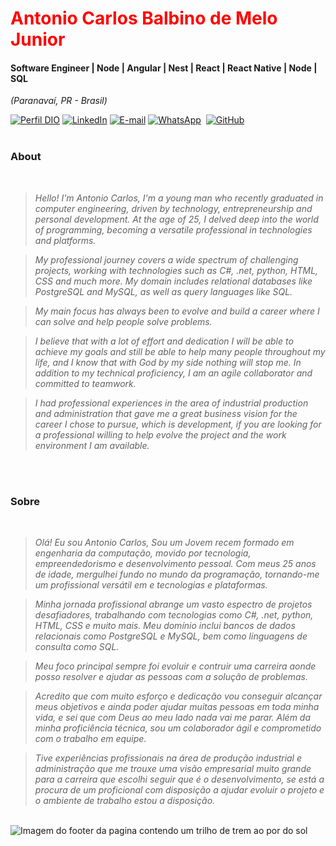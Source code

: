 <h1> 
  <a href="https://www.linkedin.com/in/acbmelojr/" style="color: #f00 !important; text-decoration: none; color: inherit;">
    <span>Antonio Carlos Balbino de Melo Junior</span>
  </a>
</h1>

#### Software Engineer | Node | Angular | Nest | React | React Native | Node | SQL
<i>(Paranavaí, PR - Brasil)</i>

[![Perfil DIO](https://img.shields.io/badge/-Meu%20Perfil%20na%20DIO-0077B5?style=for-the-badge&logo=gitbook&logoColor=white)](https://web.dio.me/users/acmelo55?tab=achievements)
[![LinkedIn](https://img.shields.io/badge/linkedin-%230077B5.svg?style=for-the-badge&logo=linkedin&logoColor=white)](https://www.linkedin.com/in/acbmelojr/)
[![E-mail](https://img.shields.io/badge/-Email-0077B5?style=for-the-badge&logo=microsoft-outlook&logoColor=white)](mailto:acbmelo55@gmail.com)
[![WhatsApp](https://img.shields.io/badge/WhatsApp-0077B5?style=for-the-badge&logo=whatsapp&logoColor=white)](https://wa.me/55+19+982756400)  
[![GitHub](https://img.shields.io/badge/GitHub-0077B5?style=for-the-badge&logo=github&logoColor=white)](https://github.com/AntonioCBMJr)
<br />
<br />

### About 
<i>
<br />
  
> Hello! I'm Antonio Carlos, I'm a young man who recently graduated in computer engineering, driven by technology, entrepreneurship and personal development. At the age of 25, I delved deep into the world of programming, becoming a versatile professional in technologies and platforms.
  
> My professional journey covers a wide spectrum of challenging projects, working with technologies such as C#, .net, python, HTML, CSS and much more. My domain includes relational databases like PostgreSQL and MySQL, as well as query languages ​​like SQL.
  
> My main focus has always been to evolve and build a career where I can solve and help people solve problems.
  
> I believe that with a lot of effort and dedication I will be able to achieve my goals and still be able to help many people throughout my life, and I know that with God by my side nothing will stop me. In addition to my technical proficiency, I am an agile collaborator and committed to teamwork.
  
> I had professional experiences in the area of ​​industrial production and administration that gave me a great business vision for the career I chose to pursue, which is development, if you are looking for a professional willing to help evolve the project and the work environment I am available.
<br />
<br />
</i>

###  Sobre
<i>
<br />

> Olá! Eu sou Antonio Carlos, Sou um Jovem recem formado em engenharia da computação, movido por tecnologia, empreendedorismo e desenvolvimento pessoal. Com meus 25 anos de idade, mergulhei fundo no mundo da programação, tornando-me um profissional versátil em e tecnologias e plataformas.
  
> Minha jornada profissional abrange um vasto espectro de projetos desafiadores, trabalhando com tecnologias como C#, .net, python, HTML, CSS e muito mais. Meu domínio inclui bancos de dados relacionais como PostgreSQL e MySQL, bem como linguagens de consulta como SQL.
  
> Meu foco principal sempre foi evoluir e contruir uma carreira aonde posso resolver e ajudar as pessoas com a solução de problemas.
  
> Acredito que com muito esforço e dedicação vou conseguir alcançar meus objetivos e ainda poder ajudar muitas pessoas em toda minha vida, e sei que com Deus ao meu lado nada vai me parar. Além da minha proficiência técnica, sou um colaborador ágil e comprometido com o trabalho em equipe. 
  
> Tive experiências profissionais na área de produção industrial e administração que me trouxe uma visão empresarial muito grande para a carreira que escolhi seguir que é o desenvolvimento, se está a procura de um proficional com disposição a ajudar evoluir o projeto e o ambiente de trabalho estou a disposição.

</i>


<br />

<img align="center" padding="0" alt="Imagem do footer da pagina contendo um trilho de trem ao por do sol" src="https://media.licdn.com/dms/image/C5616AQEy_2s0SSuEUA/profile-displaybackgroundimage-shrink_350_1400/0/1658235864274?e=1714608000&v=beta&t=jYrHUWyaoJJ--afHNEZQvgMZ2w9tMoNetRLLjFJ_Oho">

